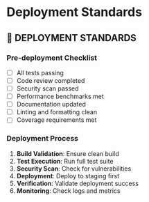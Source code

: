 <!-- version: shard-20250825154349 -->
<!-- last-updated: 2025-08-25T15:43:49Z -->
<!-- document-type: engineering-rule-shard -->
<!-- parent-document: consolidated-rules -->

# Deployment Standards

## 🚀 **DEPLOYMENT STANDARDS**

### **Pre-deployment Checklist**
- [ ] All tests passing
- [ ] Code review completed
- [ ] Security scan passed
- [ ] Performance benchmarks met
- [ ] Documentation updated
- [ ] Linting and formatting clean
- [ ] Coverage requirements met

### **Deployment Process**
1. **Build Validation**: Ensure clean build
2. **Test Execution**: Run full test suite
3. **Security Scan**: Check for vulnerabilities
4. **Deployment**: Deploy to staging first
5. **Verification**: Validate deployment success
6. **Monitoring**: Check logs and metrics

